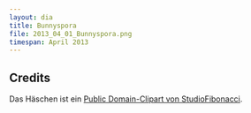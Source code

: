```yaml
---
layout: dia
title: Bunnyspora
file: 2013_04_01_Bunnyspora.png
timespan: April 2013
---
```


## Credits

Das Häschen ist ein [Public Domain-Clipart von StudioFibonacci](http://openclipart.org/detail/23052/cartoon-bunny-by-studiofibonacci).
